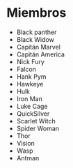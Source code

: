 # Miembros

* Black panther
* Black Widow
* Capitán Marvel
* Capitán America
* Nick Fury
* Falcon
* Hank Pym
* Hawkeye
* Hulk
* Iron Man
* Luke Cage
* QuickSilver
* Scarlet Witch
* Spider Woman
* Thor
* Vision
* Wasp
* Antman
